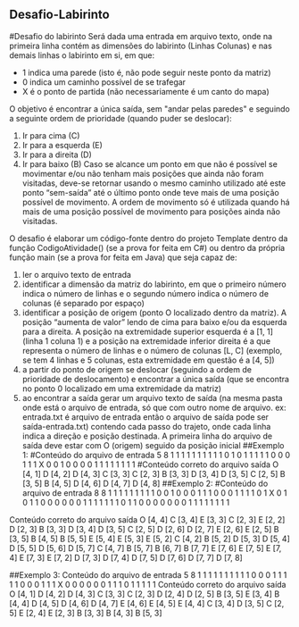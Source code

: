## Desafio-Labirinto

#Desafio do labirinto
Será dada uma entrada em arquivo texto, onde na primeira linha contém as dimensões do labirinto 
(Linhas Colunas) e nas demais linhas o labirinto em si, em que:
  - 1 indica uma parede (isto é, não pode seguir neste ponto da matriz)
  - 0 indica um caminho possível de se trafegar
  - X é o ponto de partida (não necessariamente é um canto do mapa)

O objetivo é encontrar a única saída, sem "andar pelas paredes" e seguindo a seguinte ordem de 
prioridade (quando puder se deslocar):
  1) Ir para cima (C)
  2) Ir para a esquerda (E)
  3) Ir para a direita (D)
  4) Ir para baixo (B)
Caso se alcance um ponto em que não é possível se movimentar e/ou não tenham mais posições 
que ainda não foram visitadas, deve-se retornar usando o mesmo caminho utilizado até este ponto 
“sem-saída” até o último ponto onde teve mais de uma posição possível de movimento. A ordem 
de movimento só é utilizada quando há mais de uma posição possível de movimento para posições 
ainda não visitadas.

O desafio é elaborar um código-fonte dentro do projeto Template dentro da função 
CodigoAtividade() (se a prova for feita em C#) ou dentro da própria função main (se a prova for 
feita em Java) que seja capaz de:
  1) ler o arquivo texto de entrada
  2) identificar a dimensão da matriz do labirinto, em que o primeiro número indica o número de 
  linhas e o segundo número indica o número de colunas (é separado por espaço)
  3) identificar a posição de origem (ponto O localizado dentro da matriz). A posição “aumenta 
  de valor” lendo de cima para baixo e/ou da esquerda para a direita. A posição na 
  extremidade superior esquerda é a [1, 1] (linha 1 coluna 1) e a posição na extremidade 
  inferior direita é a que representa o número de linhas e o número de colunas [L, C] (exemplo, 
  se tem 4 linhas e 5 colunas, esta extremidade em questão é a [4, 5])
  4) a partir do ponto de origem se deslocar (seguindo a ordem de prioridade de deslocamento) 
  e encontrar a única saída (que se encontra no ponto 0 localizado em uma extremidade da 
  matriz)
  5) ao encontrar a saída gerar um arquivo texto de saída (na mesma pasta onde está o arquivo 
  de entrada, só que com outro nome de arquivo. ex: entrada.txt é arquivo de entrada então 
  o arquivo de saída pode ser saída-entrada.txt) contendo cada passo do trajeto, onde cada 
  linha indica a direção e posição destinada. A primeira linha do arquivo de saída deve estar 
  com O (origem) seguido da posição inicial
##Exemplo 1:
#Conteúdo do arquivo de entrada
5 8
1 1 1 1 1 1 1 1
1 1 0 1 0 1 1 1
1 1 0 0 0 1 1 1
X 0 0 1 0 0 0 0
1 1 1 1 1 1 1 1
#Conteúdo correto do arquivo saída
O [4, 1]
D [4, 2]
D [4, 3]
C [3, 3]
C [2, 3]
B [3, 3]
D [3, 4]
D [3, 5]
C [2, 5]
B [3, 5]
B [4, 5]
D [4, 6]
D [4, 7]
D [4, 8]
##Exemplo 2:
#Conteúdo do arquivo de entrada
8 8
1 1 1 1 1 1 1 1
1 0 0 1 0 0 0 1
1 1 0 0 0 1 1 1
1 0 1 X 0 1 0 1
1 0 0 0 0 0 0 1
1 1 1 1 1 1 0 1
1 0 0 0 0 0 0 0
1 1 1 1 1 1 1 1

Conteúdo correto do arquivo saída
O [4, 4]
C [3, 4]
E [3, 3]
C [2, 3]
E [2, 2]
D [2, 3]
B [3, 3]
D [3, 4]
D [3, 5]
C [2, 5]
D [2, 6]
D [2, 7]
E [2, 6]
E [2, 5]
B [3, 5]
B [4, 5]
B [5, 5]
E [5, 4]
E [5, 3]
E [5, 2]
C [4, 2]
B [5, 2]
D [5, 3]
D [5, 4]
D [5, 5]
D [5, 6]
D [5, 7]
C [4, 7]
B [5, 7]
B [6, 7]
B [7, 7]
E [7, 6]
E [7, 5]
E [7, 4]
E [7, 3]
E [7, 2]
D [7, 3]
D [7, 4]
D [7, 5]
D [7, 6]
D [7, 7]
D [7, 8]

##Exemplo 3:
Conteúdo do arquivo de entrada
5 8
1 1 1 1 1 1 1 1
1 1 0 0 0 1 1 1
1 1 0 0 0 1 1 1
X 0 0 0 0 0 0 1
1 1 0 1 1 1 1 1
Conteúdo correto do arquivo saída
O [4, 1]
D [4, 2]
D [4, 3]
C [3, 3]
C [2, 3]
D [2, 4]
D [2, 5]
B [3, 5]
E [3, 4]
B [4, 4]
D [4, 5]
D [4, 6]
D [4, 7]
E [4, 6]
E [4, 5]
E [4, 4]
C [3, 4]
D [3, 5]
C [2, 5]
E [2, 4]
E [2, 3]
B [3, 3]
B [4, 3]
B [5, 3]

